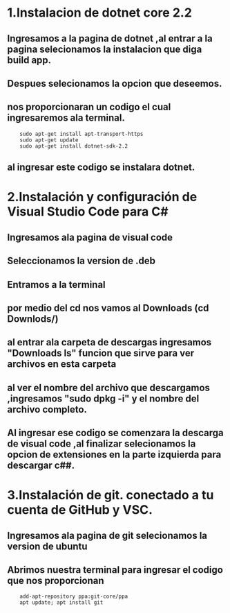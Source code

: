 
# 1.Instalacion de dotnet core 2.2 
## Ingresamos a la pagina de dotnet ,al entrar a la pagina selecionamos la instalacion que diga build app.
## Despues selecionamos la opcion que deseemos.
## nos proporcionaran un codigo el cual ingresaremos ala terminal.
``` sudo dpkg -i packages-microsoft-prod.deb
    sudo apt-get install apt-transport-https
    sudo apt-get update
    sudo apt-get install dotnet-sdk-2.2 
```
## al ingresar este codigo se instalara dotnet.

# 2.Instalación y configuración de Visual Studio Code para C#

## Ingresamos ala pagina de visual code 
## Seleccionamos la version de .deb
## Entramos a la terminal
## por medio del cd nos vamos al Downloads (cd Downlods/)
## al entrar ala carpeta de descargas ingresamos "Downloads ls" funcion que sirve para ver archivos en esta carpeta 
## al ver el nombre del archivo que descargamos ,ingresamos "sudo dpkg -i" y el nombre del archivo completo.
## Al ingresar ese codigo se comenzara la descarga de visual code ,al finalizar selecionamos la opcion de extensiones en la parte izquierda para descargar c##.

# 3.Instalación de git. conectado a tu cuenta de GitHub y VSC.
## Ingresamos ala pagina de git selecionamos la version de ubuntu
## Abrimos nuestra terminal para ingresar el codigo que nos proporcionan 
``` apt-get install git
    add-apt-repository ppa:git-core/ppa 
    apt update; apt install git
```
